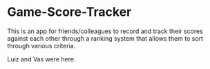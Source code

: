# Game-Score-Tracker
This is an app for friends/colleagues to record and track their scores against each other through a ranking system that allows them to sort through various criteria.

Luiz and Vas were here.
